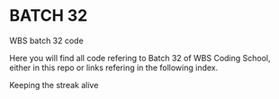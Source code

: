 # BATCH 32
WBS batch 32 code

Here you will find all code refering to Batch 32 of WBS Coding School, either in this repo or links refering in the following index.

Keeping the streak alive
